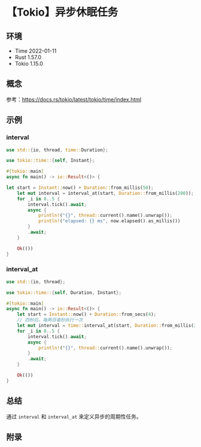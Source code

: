 # 【Tokio】异步休眠任务

## 环境

- Time 2022-01-11
- Rust 1.57.0
- Tokio 1.15.0

## 概念

参考：<https://docs.rs/tokio/latest/tokio/time/index.html>  

## 示例

### interval

```rust
use std::{io, thread, time::Duration};

use tokio::time::{self, Instant};

#[tokio::main]
async fn main() -> io::Result<()> {

let start = Instant::now() + Duration::from_millis(50);
    let mut interval = interval_at(start, Duration::from_millis(200));
    for _i in 0..5 {
        interval.tick().await;
        async {
            println!("{}", thread::current().name().unwrap());
            println!("elapsed: {} ms", now.elapsed().as_millis())
        }
        .await;
    }

    Ok(())
}
```

### interval_at

```rust
use std::{io, thread};

use tokio::time::{self, Duration, Instant};

#[tokio::main]
async fn main() -> io::Result<()> {
    let start = Instant::now() + Duration::from_secs(4);
    // 四秒后，每两百毫秒执行一次
    let mut interval = time::interval_at(start, Duration::from_millis(200));
    for _i in 0..5 {
        interval.tick().await;
        async {
            println!("{}", thread::current().name().unwrap());
        }
        .await;
    }

    Ok(())
}
```

## 总结

通过 `interval` 和 `interval_at` 来定义异步的周期性任务。

## 附录
